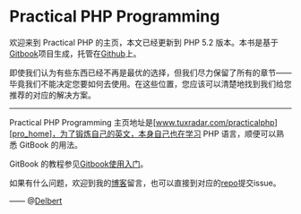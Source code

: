 # Practical PHP Programming

欢迎来到 Practical PHP 的主页，本文已经更新到 PHP 5.2 版本。本书是基于[Gitbook][gitbook]项目生成，托管在[Github][github]上。

即使我们认为有些东西已经不再是最优的选择，但我们尽力保留了所有的章节——毕竟我们不能决定您要如何去使用。在这些位置，您应该可以清楚地找到我们给您推荐的对应的解决方案。

<hr>

Practical PHP Programming 主页地址是[www.tuxradar.com/practicalphp][pro_home]，为了锻炼自己的英文，本身自己也在学习 PHP 语言，顺便可以熟悉 GitBook 的用法。

GitBook 的教程参见[Gitbook使用入门][gitbook-tur]。

如果有什么问题，欢迎到我的[博客][blog]留言，也可以直接到对应的[repo](https://github.com/cnDelbert/PracticalPHP)提交issue。

—— @[Delbert](http://delbert.me)


[pro_home]: http://www.tuxradar.com/practicalphp
[gitbook]: http://gitbook.io
[gitbook-tur]: http://wanqingwong.com/gitbook-zh
[blog]: http://delbert.me
[github]: https://github.com
